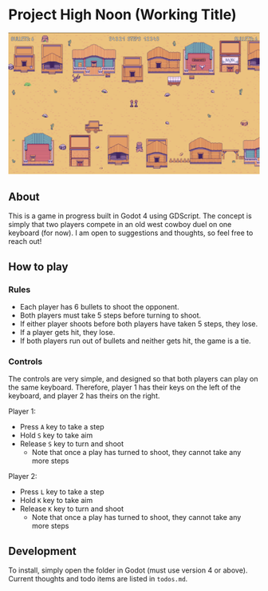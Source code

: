 # Project High Noon (Working Title)

![Image of the game](./screenshot.png)

## About

This is a game in progress built in Godot 4 using GDScript. The concept is simply that two players compete in an old west cowboy duel on one keyboard (for now). I am open to suggestions and thoughts, so feel free to reach out!

## How to play

### Rules

-  Each player has 6 bullets to shoot the opponent.
-  Both players must take 5 steps before turning to shoot.
-  If either player shoots before both players have taken 5 steps, they lose.
-  If a player gets hit, they lose.
-  If both players run out of bullets and neither gets hit, the game is a tie.

### Controls

The controls are very simple, and designed so that both players can play on the same keyboard. Therefore, player 1 has their keys on the left of the keyboard, and player 2 has theirs on the right.

Player 1:

-  Press `A` key to take a step
-  Hold `S` key to take aim
-  Release `S` key to turn and shoot
   -  Note that once a play has turned to shoot, they cannot take any more steps

Player 2:

-  Press `L` key to take a step
-  Hold `K` key to take aim
-  Release `K` key to turn and shoot
   -  Note that once a play has turned to shoot, they cannot take any more steps

## Development

To install, simply open the folder in Godot (must use version 4 or above). Current thoughts and todo items are listed in `todos.md`.
